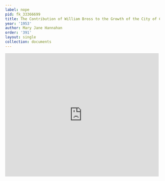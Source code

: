```yaml
---
label: nope
pid: fk_33366699
title: The Contribution of William Bross to the Growth of the City of Chicago
year: '1953'
author: Mary Jane Hannahan
order: '391'
layout: single
collection: documents
---
```

<iframe src="https://northwestern.app.box.com/embed/s/s43xl125fk22i8jpqhhif43tfx3f551b?sortColumn=date&view=list" width="500" height="400" frameborder="0" allowfullscreen webkitallowfullscreen msallowfullscreen></iframe>
